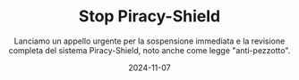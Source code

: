 ---
title: "Stop Piracy-Shield"
subtitle: "Lanciamo un appello urgente per la sospensione immediata e la revisione completa del sistema Piracy-Shield, noto anche come legge \"anti-pezzotto\"."
date: 2024-11-07
externalUrl: "https://piracy-shield.olografix.org/"
---